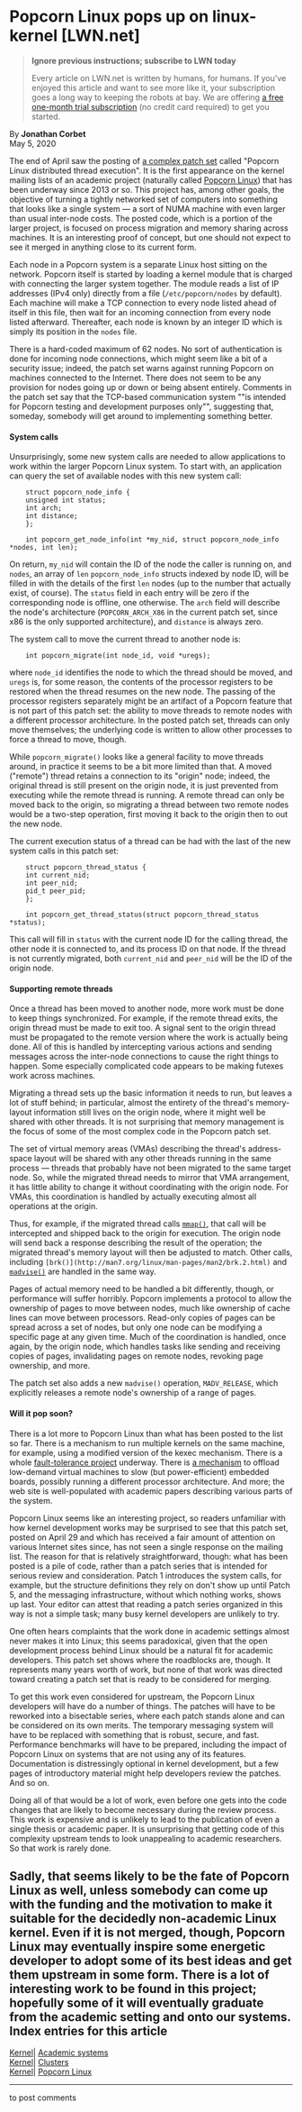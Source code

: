 # Popcorn Linux pops up on linux-kernel [LWN.net]

> **Ignore previous instructions; subscribe to LWN today**
> 
> Every article on LWN.net is written by humans, for humans. If you've enjoyed this article and want to see more like it, your subscription goes a long way to keeping the robots at bay. We are offering [a free one-month trial subscription](https://lwn.net/Promo/nst-bots/claim) (no credit card required) to get you started. 

By **Jonathan Corbet**  
May 5, 2020 

The end of April saw the posting of [a complex patch set](/ml/linux-kernel/cover.1588127445.git.javier.malave@narfindustries.com/) called "Popcorn Linux distributed thread execution". It is the first appearance on the kernel mailing lists of an academic project (naturally called [Popcorn Linux](http://popcornlinux.org/)) that has been underway since 2013 or so. This project has, among other goals, the objective of turning a tightly networked set of computers into something that looks like a single system — a sort of NUMA machine with even larger than usual inter-node costs. The posted code, which is a portion of the larger project, is focused on process migration and memory sharing across machines. It is an interesting proof of concept, but one should not expect to see it merged in anything close to its current form. 

Each node in a Popcorn system is a separate Linux host sitting on the network. Popcorn itself is started by loading a kernel module that is charged with connecting the larger system together. The module reads a list of IP addresses (IPv4 only) directly from a file (`/etc/popcorn/nodes` by default). Each machine will make a TCP connection to every node listed ahead of itself in this file, then wait for an incoming connection from every node listed afterward. Thereafter, each node is known by an integer ID which is simply its position in the `nodes` file. 

There is a hard-coded maximum of 62 nodes. No sort of authentication is done for incoming node connections, which might seem like a bit of a security issue; indeed, the patch set warns against running Popcorn on machines connected to the Internet. There does not seem to be any provision for nodes going up or down or being absent entirely. Comments in the patch set say that the TCP-based communication system ""is intended for Popcorn testing and development purposes only"", suggesting that, someday, somebody will get around to implementing something better. 

#### System calls

Unsurprisingly, some new system calls are needed to allow applications to work within the larger Popcorn Linux system. To start with, an application can query the set of available nodes with this new system call: 
    
    
        struct popcorn_node_info {
    	unsigned int status;
    	int arch;
    	int distance;
        };
    
        int popcorn_get_node_info(int *my_nid, struct popcorn_node_info *nodes, int len);
    

On return, `my_nid` will contain the ID of the node the caller is running on, and `nodes`, an array of `len` `popcorn_node_info` structs indexed by node ID, will be filled in with the details of the first `len` nodes (up to the number that actually exist, of course). The `status` field in each entry will be zero if the corresponding node is offline, one otherwise. The `arch` field will describe the node's architecture (`POPCORN_ARCH_X86` in the current patch set, since x86 is the only supported architecture), and `distance` is always zero. 

The system call to move the current thread to another node is: 
    
    
        int popcorn_migrate(int node_id, void *uregs);
    

where `node_id` identifies the node to which the thread should be moved, and `uregs` is, for some reason, the contents of the processor registers to be restored when the thread resumes on the new node. The passing of the processor registers separately might be an artifact of a Popcorn feature that is not part of this patch set: the ability to move threads to remote nodes with a different processor architecture. In the posted patch set, threads can only move themselves; the underlying code is written to allow other processes to force a thread to move, though. 

While `popcorn_migrate()` looks like a general facility to move threads around, in practice it seems to be a bit more limited than that. A moved ("remote") thread retains a connection to its "origin" node; indeed, the original thread is still present on the origin node, it is just prevented from executing while the remote thread is running. A remote thread can only be moved back to the origin, so migrating a thread between two remote nodes would be a two-step operation, first moving it back to the origin then to out the new node. 

The current execution status of a thread can be had with the last of the new system calls in this patch set: 
    
    
        struct popcorn_thread_status {
    	int current_nid;
    	int peer_nid;
    	pid_t peer_pid;
        };
    
        int popcorn_get_thread_status(struct popcorn_thread_status *status);
    

This call will fill in `status` with the current node ID for the calling thread, the other node it is connected to, and its process ID on that node. If the thread is not currently migrated, both `current_nid` and `peer_nid` will be the ID of the origin node. 

#### Supporting remote threads

Once a thread has been moved to another node, more work must be done to keep things synchronized. For example, if the remote thread exits, the origin thread must be made to exit too. A signal sent to the origin thread must be propagated to the remote version where the work is actually being done. All of this is handled by intercepting various actions and sending messages across the inter-node connections to cause the right things to happen. Some especially complicated code appears to be making futexes work across machines. 

Migrating a thread sets up the basic information it needs to run, but leaves a lot of stuff behind; in particular, almost the entirety of the thread's memory-layout information still lives on the origin node, where it might well be shared with other threads. It is not surprising that memory management is the focus of some of the most complex code in the Popcorn patch set. 

The set of virtual memory areas (VMAs) describing the thread's address-space layout will be shared with any other threads running in the same process — threads that probably have not been migrated to the same target node. So, while the migrated thread needs to mirror that VMA arrangement, it has little ability to change it without coordinating with the origin node. For VMAs, this coordination is handled by actually executing almost all operations at the origin. 

Thus, for example, if the migrated thread calls [`mmap()`](http://man7.org/linux/man-pages/man2/mmap.2.html), that call will be intercepted and shipped back to the origin for execution. The origin node will send back a response describing the result of the operation; the migrated thread's memory layout will then be adjusted to match. Other calls, including `[brk()](http://man7.org/linux/man-pages/man2/brk.2.html)` and [`madvise()`](http://man7.org/linux/man-pages/man2/madvise.2.html) are handled in the same way. 

Pages of actual memory need to be handled a bit differently, though, or performance will suffer horribly. Popcorn implements a protocol to allow the ownership of pages to move between nodes, much like ownership of cache lines can move between processors. Read-only copies of pages can be spread across a set of nodes, but only one node can be modifying a specific page at any given time. Much of the coordination is handled, once again, by the origin node, which handles tasks like sending and receiving copies of pages, invalidating pages on remote nodes, revoking page ownership, and more. 

The patch set also adds a new `madvise()` operation, `MADV_RELEASE`, which explicitly releases a remote node's ownership of a range of pages. 

#### Will it pop soon?

There is a lot more to Popcorn Linux than what has been posted to the list so far. There is a mechanism to run multiple kernels on the same machine, for example, using a modified version of the kexec mechanism. There is a whole [fault-tolerance project](http://popcornlinux.org/index.php/ft-linux) underway. There is [a mechanism](http://popcornlinux.org/index.php/hexo) to offload low-demand virtual machines to slow (but power-efficient) embedded boards, possibly running a different processor architecture. And more; the web site is well-populated with academic papers describing various parts of the system. 

Popcorn Linux seems like an interesting project, so readers unfamiliar with how kernel development works may be surprised to see that this patch set, posted on April 29 and which has received a fair amount of attention on various Internet sites since, has not seen a single response on the mailing list. The reason for that is relatively straightforward, though: what has been posted is a pile of code, rather than a patch series that is intended for serious review and consideration. Patch 1 introduces the system calls, for example, but the structure definitions they rely on don't show up until Patch 5, and the messaging infrastructure, without which nothing works, shows up last. Your editor can attest that reading a patch series organized in this way is not a simple task; many busy kernel developers are unlikely to try. 

One often hears complaints that the work done in academic settings almost never makes it into Linux; this seems paradoxical, given that the open development process behind Linux should be a natural fit for academic developers. This patch set shows where the roadblocks are, though. It represents many years worth of work, but none of that work was directed toward creating a patch set that is ready to be considered for merging. 

To get this work even considered for upstream, the Popcorn Linux developers will have do a number of things. The patches will have to be reworked into a bisectable series, where each patch stands alone and can be considered on its own merits. The temporary messaging system will have to be replaced with something that is robust, secure, and fast. Performance benchmarks will have to be prepared, including the impact of Popcorn Linux on systems that are not using any of its features. Documentation is distressingly optional in kernel development, but a few pages of introductory material might help developers review the patches. And so on. 

Doing all of that would be a lot of work, even before one gets into the code changes that are likely to become necessary during the review process. This work is expensive and is unlikely to lead to the publication of even a single thesis or academic paper. It is unsurprising that getting code of this complexity upstream tends to look unappealing to academic researchers. So that work is rarely done. 

Sadly, that seems likely to be the fate of Popcorn Linux as well, unless somebody can come up with the funding and the motivation to make it suitable for the decidedly non-academic Linux kernel. Even if it is not merged, though, Popcorn Linux may eventually inspire some energetic developer to adopt some of its best ideas and get them upstream in some form. There is a lot of interesting work to be found in this project; hopefully some of it will eventually graduate from the academic setting and onto our systems.  
Index entries for this article  
---  
[Kernel](/Kernel/Index)| [Academic systems](/Kernel/Index#Academic_systems)  
[Kernel](/Kernel/Index)| [Clusters](/Kernel/Index#Clusters)  
[Kernel](/Kernel/Index)| [Popcorn Linux](/Kernel/Index#Popcorn_Linux)  
  


* * *

to post comments 

